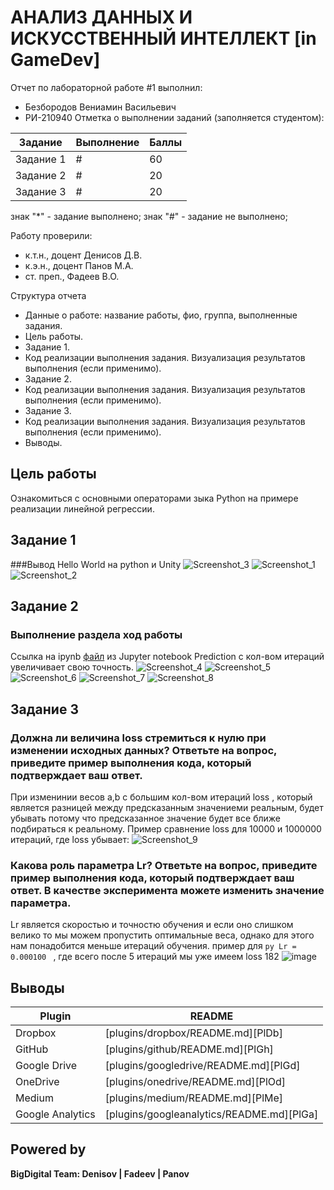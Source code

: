 # АНАЛИЗ ДАННЫХ И ИСКУССТВЕННЫЙ ИНТЕЛЛЕКТ [in GameDev]
Отчет по лабораторной работе #1 выполнил:
- Безбородов Вениамин Васильевич
- РИ-210940
Отметка о выполнении заданий (заполняется студентом):

| Задание | Выполнение | Баллы |
| ------ | ------ | ------ |
| Задание 1 | # | 60 |
| Задание 2 | # | 20 |
| Задание 3 | # | 20 |

знак "*" - задание выполнено; знак "#" - задание не выполнено;

Работу проверили:
- к.т.н., доцент Денисов Д.В.
- к.э.н., доцент Панов М.А.
- ст. преп., Фадеев В.О.

Структура отчета

- Данные о работе: название работы, фио, группа, выполненные задания.
- Цель работы.
- Задание 1.
- Код реализации выполнения задания. Визуализация результатов выполнения (если применимо).
- Задание 2.
- Код реализации выполнения задания. Визуализация результатов выполнения (если применимо).
- Задание 3.
- Код реализации выполнения задания. Визуализация результатов выполнения (если применимо).
- Выводы.


## Цель работы
Ознакомиться с основными операторами зыка Python на примере реализации линейной регрессии.

## Задание 1
###Вывод Hello World на python и Unity
![Screenshot_3](https://user-images.githubusercontent.com/49115035/192161460-8e35164d-62c8-4e64-99e5-0f0fcef79141.png)
![Screenshot_1](https://user-images.githubusercontent.com/49115035/192161463-d7ac842a-20f2-42b6-ab0c-c88cebf52f80.png)
![Screenshot_2](https://user-images.githubusercontent.com/49115035/192161464-2196a84c-3e5f-456d-bef2-6268893ab6b1.png)



## Задание 2

### Выполнение раздела ход работы

Ссылка на ipynb [файл](https://github.com/VenchasS/DA-in-GameDev-lab1/blob/main/lab1.ipynb) из Jupyter notebook
Prediction с кол-вом итераций увеличивает свою точность.
![Screenshot_4](https://user-images.githubusercontent.com/49115035/192161567-5b4e01e2-2d1f-43e9-9c73-751a77d81b19.png)
![Screenshot_5](https://user-images.githubusercontent.com/49115035/192161572-0a69bc3f-7e3f-4b77-9eb6-5dc9adf7aeda.png)
![Screenshot_6](https://user-images.githubusercontent.com/49115035/192161573-016cf493-5d49-421d-9ff6-043a08380b92.png)
![Screenshot_7](https://user-images.githubusercontent.com/49115035/192161575-2c48e03c-5a95-4d0f-9d16-0f9f72fba9b5.png)
![Screenshot_8](https://user-images.githubusercontent.com/49115035/192161576-f46a38ac-b943-4593-96b8-b5d99d7f058d.png)



## Задание 3
### Должна ли величина loss стремиться к нулю при изменении исходных данных? Ответьте на вопрос, приведите пример выполнения кода, который подтверждает ваш ответ.
При изменинии весов a,b с большим кол-вом итераций loss , который является разницей между предсказанным значениеми реальным, будет убывать потому что предсказанное значение будет все ближе подбираться к реальному.
Пример сравнение loss для 10000 и 1000000 итераций, где loss убывает:
![Screenshot_9](https://user-images.githubusercontent.com/49115035/192164560-3248e3e0-20ae-434c-8b82-5e5b1533f7db.png)

### Какова роль параметра Lr? Ответьте на вопрос, приведите пример выполнения кода, который подтверждает ваш ответ. В качестве эксперимента можете изменить значение параметра.

Lr является скоростью и точностю обучения и если оно слишком велико то мы можем пропустить оптимальные веса, однако для этого нам понадобится меньше итераций обучения.
пример для ```py Lr = 0.000100 ``` , где всего после 5 итераций мы уже имеем loss 182
![image](https://user-images.githubusercontent.com/49115035/192165225-25520d04-aa6e-433f-8dda-b32486554976.png)


## Выводы


| Plugin | README |
| ------ | ------ |
| Dropbox | [plugins/dropbox/README.md][PlDb] |
| GitHub | [plugins/github/README.md][PlGh] |
| Google Drive | [plugins/googledrive/README.md][PlGd] |
| OneDrive | [plugins/onedrive/README.md][PlOd] |
| Medium | [plugins/medium/README.md][PlMe] |
| Google Analytics | [plugins/googleanalytics/README.md][PlGa] |

## Powered by

**BigDigital Team: Denisov | Fadeev | Panov**
